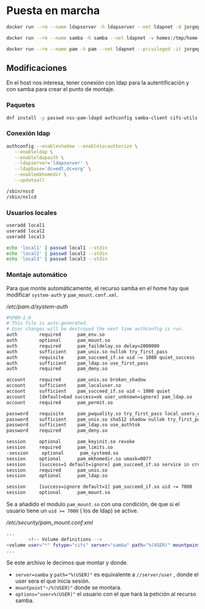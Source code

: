 # Puesta en marcha

```bash
docker run --rm --name ldapserver -h ldapserver --net ldapnet -d jorgepastorr/ldapserver19

docker run --rm --name samba -h samba --net ldapnet -v homes:/tmp/home --privileged -d jorgepastorr/samba19:pam

docker run --rm --name pam -h pam --net ldapnet --privileged -it jorgepastorr/hostpam19:samba
```





## Modificaciones

En el host nos interesa, tener conexión con ldap para la autentificación y con samba para crear el punto de montaje.

###  Paquetes 

```bash
dnf install -y passwd nss-pam-ldapd authconfig samba-client cifs-utils pam_mount
```



### Conexión ldap

```bash
authconfig --enableshadow --enablelocauthorize \
   --enableldap \
   --enableldapauth \
   --ldapserver='ldapserver' \
   --ldapbase='dc=edt,dc=org' \
   --enablemkhomedir \
   --updateall
```

```bash
/sbin/nscd
/sbin/nslcd
```



### Usuarios locales

```bash
useradd local1
useradd local2
useradd local3

echo 'local1' | passwd local1 --stdin
echo 'local2' | passwd local2 --stdin
echo 'local3' | passwd local3 --stdin
```



### Montaje automático

Para que monte automáticamente, el recurso samba en el home hay que modificar `system-auth` y `pam_mount.conf.xml`.

*/etc/pam.d/system-auth* 

```bash
#%PAM-1.0
# This file is auto-generated.
# User changes will be destroyed the next time authconfig is run.
auth        required      pam_env.so
auth        optional      pam_mount.so
auth        required      pam_faildelay.so delay=2000000
auth        sufficient    pam_unix.so nullok try_first_pass
auth        requisite     pam_succeed_if.so uid >= 1000 quiet_success
auth        sufficient    pam_ldap.so use_first_pass
auth        required      pam_deny.so

account     required      pam_unix.so broken_shadow
account     sufficient    pam_localuser.so
account     sufficient    pam_succeed_if.so uid < 1000 quiet
account     [default=bad success=ok user_unknown=ignore] pam_ldap.so
account     required      pam_permit.so

password    requisite     pam_pwquality.so try_first_pass local_users_only retry=3 authtok_type=
password    sufficient    pam_unix.so sha512 shadow nullok try_first_pass use_authtok
password    sufficient    pam_ldap.so use_authtok
password    required      pam_deny.so

session     optional      pam_keyinit.so revoke
session     required      pam_limits.so
-session     optional      pam_systemd.so
session     optional      pam_mkhomedir.so umask=0077
session     [success=1 default=ignore] pam_succeed_if.so service in crond quiet use_uid
session     required      pam_unix.so
session     optional      pam_ldap.so

session     [success=ignore default=1] pam_succeed_if.so uid >= 7000
session     optional      pam_mount.so
```

Se a añadido el modulo `pam_mount.so` con  una condición, de que si el usuario tiene un `uid >= 7000` ( los de ldap) se active.



*/etc/security/pam_mount.conf.xml*

```bash
...		
		<!-- Volume definitions -->
<volume user="*" fstype="cifs" server="samba" path="%(USER)" mountpoint="~/%(USER)" options="user=%(USER)" />
...
```

Se este archivo le decimos que montar y donde.

- `server=samba` y `path="%(USER)"` es equivalente a `//server/user` , donde el user sera el que inicia sesión.
- `mountpoint"~/%(USER)"` donde se montara.
- `options="user=%(USER)"`  el usuario con el que hará la petición al recurso samba.

